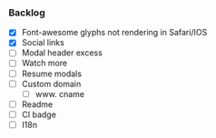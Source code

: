 ### Backlog

- [x] Font-awesome glyphs not rendering in Safari/IOS
- [x] Social links
- [ ] Modal header excess
- [ ] Watch more
- [ ] Resume modals
- [ ] Custom domain
  - [ ] www. cname
- [ ] Readme
- [ ] CI badge
- [ ] I18n